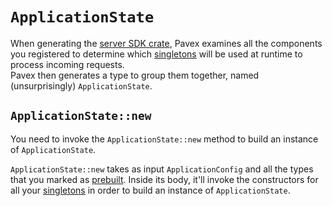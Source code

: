 # `ApplicationState`

When generating the [server SDK crate], Pavex examines all the components you registered to determine which [singletons][Lifecycle::Singleton] will be
used at runtime to process incoming requests.\
Pavex then generates a type to group them together, named (unsurprisingly) `ApplicationState`.

## `ApplicationState::new`

You need to invoke the `ApplicationState::new` method to build an instance of `ApplicationState`.

`ApplicationState::new` takes as input `ApplicationConfig` and all the types that you marked
as [prebuilt](prebuilt_types.md).
Inside its body, it'll invoke the constructors for all your [singletons][Lifecycle::Singleton] in order to build an instance of `ApplicationState`.

[Lifecycle::Singleton]: /api_reference/pavex/blueprint/constructor/enum.Lifecycle.html#variant.Singleton
[server SDK crate]: ../project_structure/server_sdk.md
